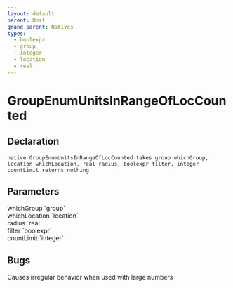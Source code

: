```yaml
---
layout: default
parent: Unit
grand_parent: Natives
types:
  - boolexpr
  - group
  - integer
  - location
  - real
---
```


# GroupEnumUnitsInRangeOfLocCounted

## Declaration

```
native GroupEnumUnitsInRangeOfLocCounted takes group whichGroup, location whichLocation, real radius, boolexpr filter, integer countLimit returns nothing
```

## Parameters
<dl>
  <dt>whichGroup `group`</dt>
  <dd></dd>

  <dt>whichLocation `location`</dt>
  <dd></dd>

  <dt>radius `real`</dt>
  <dd></dd>

  <dt>filter `boolexpr`</dt>
  <dd></dd>

  <dt>countLimit `integer`</dt>
  <dd></dd>
</dl>

## Bugs 
Causes irregular behavior when used with large numbers